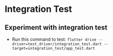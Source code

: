 # Integration Test

## Experiment with integration test
- Run this command to test: `flutter drive --driver=test_driver/integration_test.dart --target=integration_test/app_test.dart`